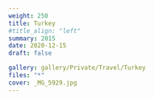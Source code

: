 ```yaml
---
weight: 250
title: Turkey
#title_align: "left"
summary: 2015
date: 2020-12-15
draft: false

gallery: gallery/Private/Travel/Turkey
files: "*"
cover: _MG_5929.jpg
---
```

